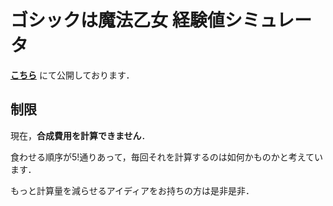 # ゴシックは魔法乙女 経験値シミュレータ

**[こちら](http://matonix.github.io/ExpCalcForGomaotsu/)** にて公開しております．

## 制限

現在，**合成費用を計算できません**．

食わせる順序が5!通りあって，毎回それを計算するのは如何かものかと考えています．

もっと計算量を減らせるアイディアをお持ちの方は是非是非．